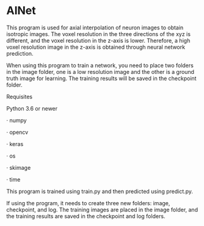 # AINet
This program is used for axial interpolation of neuron images to obtain isotropic images. The voxel resolution in the three directions of the xyz is different, and the voxel resolution in the z-axis is lower. Therefore, a high voxel resolution image in the z-axis is obtained through neural network prediction.

When using this program to train a network, you need to place two folders in the image folder, one is a low resolution image and the other is a ground truth image for learning. The training results will be saved in the checkpoint folder.

Requisites

Python 3.6 or newer

· numpy

· opencv

· keras

·	os

·	skimage

·	time

This program is trained using train.py and then predicted using predict.py. 

If using the program, it needs to create three new folders: image, checkpoint, and log. The training images are placed in the image folder, and the training results are saved in the checkpoint and log folders.

